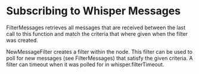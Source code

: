 # Subscribing to Whisper Messages

FilterMessages retrieves all messages that are received between the last call to this function and match the criteria that where given when the filter was created.

NewMessageFilter creates a filter within the node. This filter can be used to poll for new messages (see FilterMessages) that satisfy the given criteria. A filter can timeout when it was polled for in whisper.filterTimeout.
